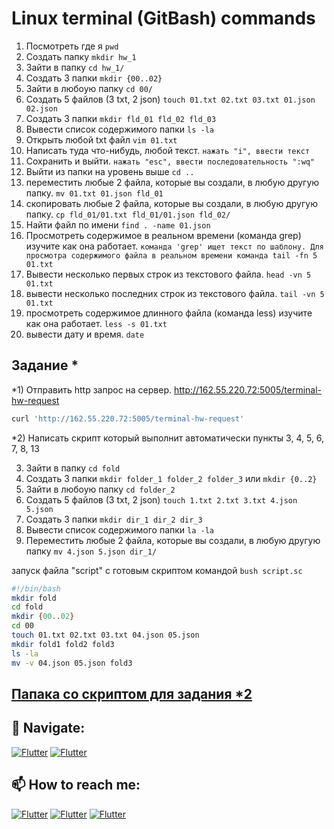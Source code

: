 # Linux terminal (GitBash) commands

1) Посмотреть где я `pwd`
2) Создать папку `mkdir hw_1`
3) Зайти в папку `cd hw_1/`
4) Создать 3 папки `mkdir {00..02}`
5) Зайти в любоую папку `cd 00/`
6) Создать 5 файлов (3 txt, 2 json) `touch 01.txt 02.txt 03.txt 01.json 02.json`
7) Создать 3 папки `mkdir fld_01 fld_02 fld_03`
8) Вывести список содержимого папки `ls -la`
9) Открыть любой txt файл `vim 01.txt`
10) Написать туда что-нибудь, любой текст. `нажать "i", ввести текст`
11) Сохранить и выйти. `нажать "esc", ввести последовательность ":wq"`
12) Выйти из папки на уровень выше `cd ..`
13) переместить любые 2 файла, которые вы создали, в любую другую папку. `mv 01.txt 01.json fld_01`
14) скопировать любые 2 файла, которые вы создали, в любую другую папку. `cp fld_01/01.txt fld_01/01.json fld_02/`
15) Найти файл по имени `find . -name 01.json`
16) Просмотреть содержимое в реальном времени (команда grep) изучите как она работает. `команда 'grep' ищет текст по шаблону. Для просмотра содержимого файла в реальном времени команда tail -fn 5 01.txt`
17) Вывести несколько первых строк из текстового файла. `head -vn 5 01.txt`
18) вывести несколько последних строк из текстового файла. `tail -vn 5 01.txt`
19) просмотреть содержимое длинного файла (команда less) изучите как она работает. `less -s 01.txt`
20) вывести дату и время. `date`
## Задание *
*1) Отправить http запрос на сервер. http://162.55.220.72:5005/terminal-hw-request
```sh
curl 'http://162.55.220.72:5005/terminal-hw-request'
```
*2) Написать скрипт который выполнит автоматически пункты 3, 4, 5, 6, 7, 8, 13

3) Зайти в папку `cd fold`
4) Создать 3 папки `mkdir folder_1 folder_2 folder_3` или `mkdir {0..2}`  
5) Зайти в любоую папку `cd folder_2`  
6) Создать 5 файлов (3 txt, 2 json) `touch 1.txt 2.txt 3.txt 4.json 5.json`  
7) Создать 3 папки `mkdir dir_1 dir_2 dir_3`  
8) Вывести список содержимого папки `la -la`  
13) Переместить любые 2 файла, которые вы создали, в любую другую папку `mv 4.json 5.json dir_1/` 
   
запуск файла "script" с готовым скриптом командой `bush script.sc`
```sh
#!/bin/bash  
mkdir fold
cd fold   
mkdir {00..02}  
cd 00  
touch 01.txt 02.txt 03.txt 04.json 05.json  
mkdir fold1 fold2 fold3  
ls -la  
mv -v 04.json 05.json fold3  
```
## [Папака со скриптом для задания *2](https://github.com/Pavlik1100/QA_practice_welcom_again/tree/Linux_terminal_GitBash_comands/GitBush_HW_1-Basic/script)
## 🚏 Navigate:
[![Flutter](https://img.shields.io/badge/🏠-GITBASH_BRANCH-00A98F)](https://github.com/Pavlik1100/QA_practice_welcom_again/tree/Linux_terminal_GitBash_comands)  [![Flutter](https://img.shields.io/badge/🏠-QA_PRACTICE_BANCH-orange)](https://github.com/Pavlik1100/QA_practice_welcom_again/tree/main)
## 📫 How to reach me:  
[![Flutter](https://img.shields.io/badge/-Pavel_Simonov-000000?style=social&logo=LinkedIn)](https://www.linkedin.com/in/pavel-simonov-7a8b1119a/)  [![Flutter](https://img.shields.io/badge/-Pavel_Simonov-000000?style=social&logo=Telegram)](https://t.me/NuiSaiman)  [![Flutter](https://img.shields.io/badge/-simonovpavlik@gmail.com-000000?style=social&logo=Gmail)](mailto:simonovpavlik@gmail.com)
